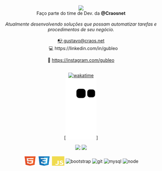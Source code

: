 <div align="center">
  <img align="center" width="200" src="https://user-images.githubusercontent.com/43252092/171911519-59a52600-31d3-4c5f-861c-4b7439a00494.png"/><br>
    Faço parte do time de Dev. da <b>@Craosnet</b><br><br>
    <i>Atualmente desenvolvendo soluções que possam automatizar tarefas e procedimentos de seu negócio.</i>
<br><br>
  <a href="mailto:gubleo@craos.net">📭 gustavo@craos.net</a><br>⠀
💻 https://linkedin.com/in/gubleo<br>

📸 https://instagram.com/gubleo<br><br>
  
  [![wakatime](https://wakatime.com/badge/user/cecdfd92-de2e-4590-84ab-d8f8fa1145d2.svg)](https://wakatime.com/@cecdfd92-de2e-4590-84ab-d8f8fa1145d2)
  <br>
   [![Snake animation](https://github.com/gubleo/gubleo/blob/output/github-contribution-grid-snake.svg)]
 
<div>
  <img height = "140em" src = "https://github-readme-stats.vercel.app/api?username=gubleo&count_private=true&show_icons=true&include_all_commits=true"/>
  <img height = "140em" src = "https://github-readme-stats.vercel.app/api/top-langs/?username=gubleo&hide=TeX&layout=compact"/>
</div>

<br>
<div style="display: inline-block;">
  <img align="center" height="30" width="40" alt="html" src="https://raw.githubusercontent.com/devicons/devicon/master/icons/html5/html5-original.svg"/>
  <img align="center" height="30" width="40" alt="css" src="https://raw.githubusercontent.com/devicons/devicon/master/icons/css3/css3-original.svg"/>
  <img align="center" height="30" width="40" alt="JavaScript" src="https://raw.githubusercontent.com/devicons/devicon/master/icons/javascript/javascript-plain.svg"/>
  <img align="center" height="30" width="40" alt="bootstrap" src = "https://icongr.am/devicon/bootstrap-plain.svg?size=128&color=8402ca"/>
  <img align="center" height="30" width="40" alt="git" src = "https://icongr.am/devicon/git-original.svg?size=128&color=8402ca"/>
  <img align="center" height="30" width="40" alt="mysql" src = "https://icongr.am/devicon/postgresql-original.svg?size=128&color=8402ca"/>
  <img align="center" height="30" width="40" alt="node" src = "https://icongr.am/devicon/nodejs-original.svg?size=128&color=8402ca"/>
  <br><br><br>
    
</div>
  </div>

